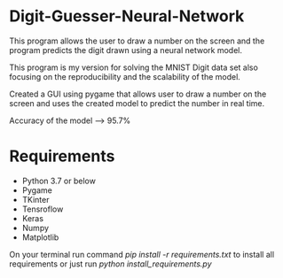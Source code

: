 # Digit-Guesser-Neural-Network
This program allows the user to draw a number on the screen and the program predicts the digit drawn using a neural network model.


This program is my version for solving the MNIST Digit data set also focusing on the reproducibility and the scalability of the model.

Created a GUI using pygame that allows user to draw a number on the screen and uses the created model to predict the number in real time.


Accuracy of the model --> 95.7%

# Requirements
- Python 3.7 or below
- Pygame
- TKinter
- Tensroflow
- Keras
- Numpy
- Matplotlib

On your terminal run command *pip install -r requirements.txt* to install all requirements or just run *python install_requirements.py*
